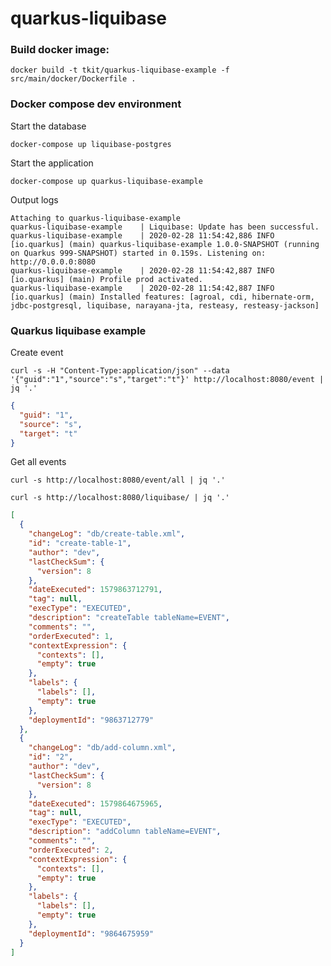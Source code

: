 # quarkus-liquibase


### Build docker image:
```shell script
docker build -t tkit/quarkus-liquibase-example -f src/main/docker/Dockerfile .
```
### Docker compose dev environment

Start the database
```shell script
docker-compose up liquibase-postgres
```

Start the application
```shell script
docker-compose up quarkus-liquibase-example
```

Output logs
```shell script
Attaching to quarkus-liquibase-example
quarkus-liquibase-example    | Liquibase: Update has been successful.
quarkus-liquibase-example    | 2020-02-28 11:54:42,886 INFO  [io.quarkus] (main) quarkus-liquibase-example 1.0.0-SNAPSHOT (running on Quarkus 999-SNAPSHOT) started in 0.159s. Listening on: http://0.0.0.0:8080
quarkus-liquibase-example    | 2020-02-28 11:54:42,887 INFO  [io.quarkus] (main) Profile prod activated. 
quarkus-liquibase-example    | 2020-02-28 11:54:42,887 INFO  [io.quarkus] (main) Installed features: [agroal, cdi, hibernate-orm, jdbc-postgresql, liquibase, narayana-jta, resteasy, resteasy-jackson]
```

### Quarkus liquibase example

Create event
```shell script
curl -s -H "Content-Type:application/json" --data '{"guid":"1","source":"s","target":"t"}' http://localhost:8080/event | jq '.'
```

```json
{
  "guid": "1",
  "source": "s",
  "target": "t"
}
```

Get all events
```shell script
curl -s http://localhost:8080/event/all | jq '.'
```

```shell script
curl -s http://localhost:8080/liquibase/ | jq '.'
```

```json
[
  {
    "changeLog": "db/create-table.xml",
    "id": "create-table-1",
    "author": "dev",
    "lastCheckSum": {
      "version": 8
    },
    "dateExecuted": 1579863712791,
    "tag": null,
    "execType": "EXECUTED",
    "description": "createTable tableName=EVENT",
    "comments": "",
    "orderExecuted": 1,
    "contextExpression": {
      "contexts": [],
      "empty": true
    },
    "labels": {
      "labels": [],
      "empty": true
    },
    "deploymentId": "9863712779"
  },
  {
    "changeLog": "db/add-column.xml",
    "id": "2",
    "author": "dev",
    "lastCheckSum": {
      "version": 8
    },
    "dateExecuted": 1579864675965,
    "tag": null,
    "execType": "EXECUTED",
    "description": "addColumn tableName=EVENT",
    "comments": "",
    "orderExecuted": 2,
    "contextExpression": {
      "contexts": [],
      "empty": true
    },
    "labels": {
      "labels": [],
      "empty": true
    },
    "deploymentId": "9864675959"
  }
]
```
